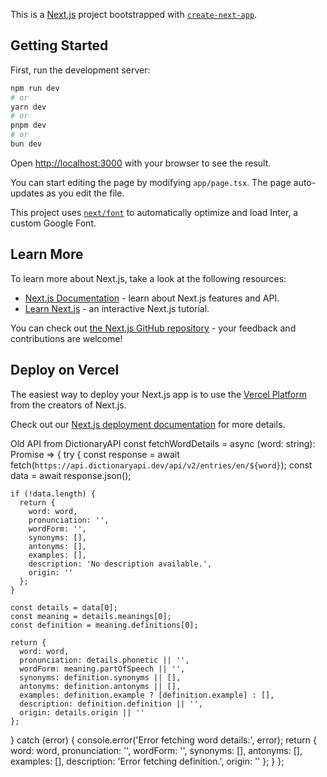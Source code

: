 This is a [Next.js](https://nextjs.org/) project bootstrapped with [`create-next-app`](https://github.com/vercel/next.js/tree/canary/packages/create-next-app).

## Getting Started

First, run the development server:

```bash
npm run dev
# or
yarn dev
# or
pnpm dev
# or
bun dev
```

Open [http://localhost:3000](http://localhost:3000) with your browser to see the result.

You can start editing the page by modifying `app/page.tsx`. The page auto-updates as you edit the file.

This project uses [`next/font`](https://nextjs.org/docs/basic-features/font-optimization) to automatically optimize and load Inter, a custom Google Font.

## Learn More

To learn more about Next.js, take a look at the following resources:

- [Next.js Documentation](https://nextjs.org/docs) - learn about Next.js features and API.
- [Learn Next.js](https://nextjs.org/learn) - an interactive Next.js tutorial.

You can check out [the Next.js GitHub repository](https://github.com/vercel/next.js/) - your feedback and contributions are welcome!

## Deploy on Vercel

The easiest way to deploy your Next.js app is to use the [Vercel Platform](https://vercel.com/new?utm_medium=default-template&filter=next.js&utm_source=create-next-app&utm_campaign=create-next-app-readme) from the creators of Next.js.

Check out our [Next.js deployment documentation](https://nextjs.org/docs/deployment) for more details.


Old API from DictionaryAPI
const fetchWordDetails = async (word: string): Promise<VocabWord> => {
  try {
    const response = await fetch(`https://api.dictionaryapi.dev/api/v2/entries/en/${word}`);
    const data = await response.json();

    if (!data.length) {
      return {
        word: word,
        pronunciation: '',
        wordForm: '',
        synonyms: [],
        antonyms: [],
        examples: [],
        description: 'No description available.',
        origin: ''
      };
    }

    const details = data[0];
    const meaning = details.meanings[0];
    const definition = meaning.definitions[0];

    return {
      word: word,
      pronunciation: details.phonetic || '',
      wordForm: meaning.partOfSpeech || '',
      synonyms: definition.synonyms || [],
      antonyms: definition.antonyms || [],
      examples: definition.example ? [definition.example] : [],
      description: definition.definition || '',
      origin: details.origin || ''
    };
  } catch (error) {
    console.error('Error fetching word details:', error);
    return {
      word: word,
      pronunciation: '',
      wordForm: '',
      synonyms: [],
      antonyms: [],
      examples: [],
      description: 'Error fetching definition.',
      origin: ''
    };
  }
};